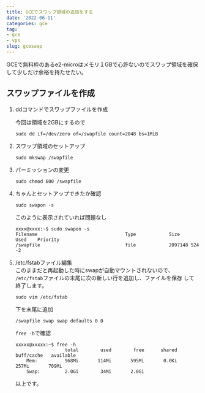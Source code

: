 ```yaml
---
title: GCEでスワップ領域の追加をする
date: '2022-06-11'
categories: gce
tag:
- gce
- vps
slug: gceswap
---
```


GCEで無料枠のあるe2-microはメモリ１GBで心許ないのでスワップ領域を確保して少しだけ余裕を持たせたい。

## スワップファイルを作成

1. ddコマンドでスワップファイルを作成
    
    今回は領域を2GBにするので

    ```
    sudo dd if=/dev/zero of=/swapfile count=2048 bs=1MiB
    ```

2. スワップ領域のセットアップ
    
    ```
    sudo mkswap /swapfile
    ```
    
3. パーミッションの変更　
    
    ```
    sudo chmod 600 /swapfile
    ```

4. ちゃんとセットアップできたか確認
    
    ```
    sudo swapon -s
    ```
    
    このように表示されていれば問題なし

    ```
    xxxx@xxxx:~$ sudo swapon -s
    Filename                                Type            Size    Used    Priority
    /swapfile                               file            2097148 524     -2
    ```

5. /etc/fstabファイル編集  
    このままだと再起動した時にswapが自動マウントされないので、
    `/etc/fstab`ファイルの末尾に次の新しい行を追加し、ファイルを保存  して終了します。

    ```
    sudo vim /etc/fstab
    ```

    下を末尾に追加
    ```
    /swapfile swap swap defaults 0 0
    ```

    `free -h`で確認
    ```
    xxxxx@xxxxx:~$ free -h
                      total        used        free      shared  buff/cache   available
        Mem:          968Mi       114Mi       595Mi       0.0Ki       257Mi       709Mi
        Swap:         2.0Gi        34Mi       2.0Gi
    ```

    以上です。



